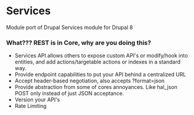 # Services

Module port of Drupal Services module for Drupal 8


### What??? REST is in Core, why are you doing this?

- Services API allows others to expose custom API's or modify/hook into entities, and add actions/targetable actions or indexes in a standard way.
- Provide endpoint capabilities to put your API behind a centralized URL
- Accept header-based negotiation, also accepts ?format=json
- Provide abstraction from some of cores annoyances. Like hal_json POST only instead of just JSON acceptance.
- Version your API's
- Rate Limiting
